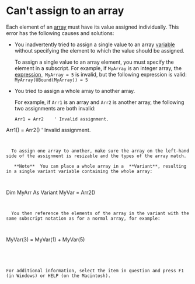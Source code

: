 
# Can't assign to an array

Each element of an  [array](b8bdf64f-5920-1ae9-16d0-b26d09524a30.md) must have its value assigned individually. This error has the following causes and solutions:


- You inadvertently tried to assign a single value to an array  [variable](b8bdf64f-5920-1ae9-16d0-b26d09524a30.md) without specifying the element to which the value should be assigned.
    
    
    
    To assign a single value to an array element, you must specify the element in a subscript. For example, if  `MyArray` is an integer array, the [expression ](b8bdf64f-5920-1ae9-16d0-b26d09524a30.md) ` MyArray = 5` is invalid, but the following expression is valid: `MyArray(UBound(MyArray)) = 5`
    
- You tried to assign a whole array to another array. 
    
    
    
    For example, if  `Arr1` is an array and `Arr2` is another array, the following two assignments are both invalid:
    


  ```
  Arr1 = Arr2    ' Invalid assignment. 
Arr1() = Arr2()    ' Invalid assignment. 

  ```


    To assign one array to another, make sure the array on the left-hand side of the assignment is resizable and the types of the array match.
    
     **Note**  You can place a whole array in a  **Variant**, resulting in a single variant variable containing the whole array:



  ```
  Dim MyArr As Variant 
MyVar = Arr2() 
  ```


    You then reference the elements of the array in the variant with the same subscript notation as for a normal array, for example:
    


  ```
  MyVar(3) = MyVar(1) + MyVar(5) 
  ```




For additional information, select the item in question and press F1 (in Windows) or HELP (on the Macintosh).
